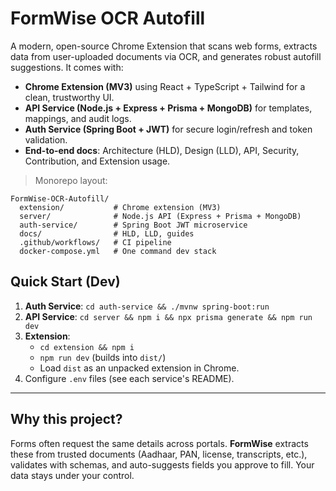 # FormWise OCR Autofill

A modern, open-source Chrome Extension that scans web forms, extracts data from user-uploaded documents via OCR, and generates robust autofill suggestions. It comes with:
- **Chrome Extension (MV3)** using React + TypeScript + Tailwind for a clean, trustworthy UI.
- **API Service (Node.js + Express + Prisma + MongoDB)** for templates, mappings, and audit logs.
- **Auth Service (Spring Boot + JWT)** for secure login/refresh and token validation.
- **End-to-end docs**: Architecture (HLD), Design (LLD), API, Security, Contribution, and Extension usage.

> Monorepo layout:
```
FormWise-OCR-Autofill/
  extension/           # Chrome extension (MV3)
  server/              # Node.js API (Express + Prisma + MongoDB)
  auth-service/        # Spring Boot JWT microservice
  docs/                # HLD, LLD, guides
  .github/workflows/   # CI pipeline
  docker-compose.yml   # One command dev stack
```

## Quick Start (Dev)
1. **Auth Service**: `cd auth-service && ./mvnw spring-boot:run`
2. **API Service**: `cd server && npm i && npx prisma generate && npm run dev`
3. **Extension**:
   - `cd extension && npm i`
   - `npm run dev` (builds into `dist/`)
   - Load `dist` as an unpacked extension in Chrome.
4. Configure `.env` files (see each service's README).

---

## Why this project?
Forms often request the same details across portals. **FormWise** extracts these from trusted documents (Aadhaar, PAN, license, transcripts, etc.), validates with schemas, and auto-suggests fields you approve to fill. Your data stays under your control.
